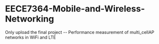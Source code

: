 # EECE7364-Mobile-and-Wireless-Networking
Only upload the final project -- Performance measurement of multi_cellAP networks in WiFi and LTE
